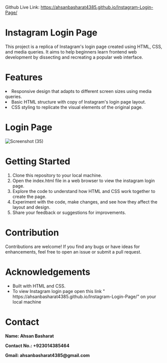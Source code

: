 Github Live Link:  https://ahsanbasharat4385.github.io/Instagram-Login-Page/
# Instagram Login Page
This project is a replica of Instagram's login page created using HTML, CSS, and media queries. It aims to help beginners learn frontend web development by dissecting and recreating a popular web interface.
# Features
<li>Responsive design that adapts to different screen sizes using media queries.</li>
<li>Basic HTML structure with copy of Instagram's login page layout.</li>
<li>CSS styling to replicate the visual elements of the original page.</li>

# Login Page 
![Screenshot (35)](https://github.com/ahsanbasharat4385/Instagram-Login-Page/assets/163886352/aa3efae4-6928-4313-8ff9-40a254744c2f)


# Getting Started
<ol style="list-style:1;">
  <li>Clone this repository to your local machine.</li>
  <li>Open the index.html file in a web browser to view the instagram login page.</li>
  <li>Explore the code to understand how HTML and CSS work together to create the page.</li>
  <li>Experiment with the code, make changes, and see how they affect the layout and design.</li>
  <li>Share your feedback or suggestions for improvements.</li>
</ol>

# Contribution
Contributions are welcome! If you find any bugs or have ideas for enhancements, feel free to open an issue or submit a pull request.

# Acknowledgements
<ul>
  <li>Built with HTML and CSS.</li>
  <li>To view Instagram login page open this link " https://ahsanbasharat4385.github.io/Instagram-Login-Page/" on your local machine </li>
</ul>

# Contact
<p> <b>Name: Ahsan Basharat</b></p>
<p><b>Contact No.: +923014385464</b></p>
<p><b>Gmail: ahsanbasharat4385@gmail.com</b></p>
